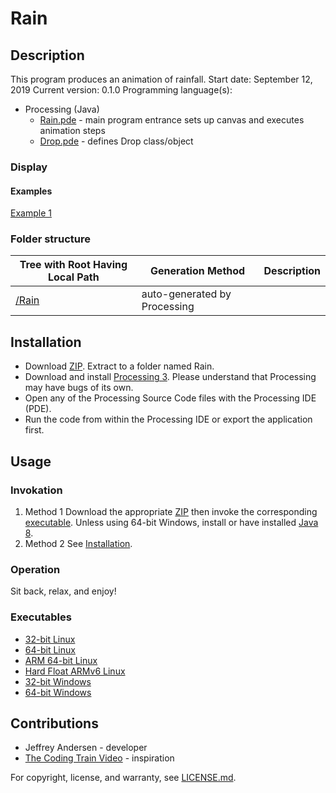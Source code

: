 # Rain

## Description
This program produces an animation of rainfall.
Start date: September 12, 2019
Current version: 0.1.0
Programming language(s):
- Processing (Java)
	- [Rain.pde](Rain.pde) - main program entrance sets up canvas and executes animation steps
	- [Drop.pde](Drop.pde) - defines Drop class/object

### Display
#### Examples
[Example 1](Picture1.png)

### Folder structure
| Tree with Root Having Local Path | Generation Method | Description |
| -------------------------------- | ----------------- | ----------- |
| [/Rain](https://github.com/anderjef/Rain) | auto-generated by Processing | <!-- --> |

## Installation
- Download [ZIP](https://github.com/anderjef/Rain/archive/Rain.zip). Extract to a folder named Rain.
- Download and install [Processing 3](https://processing.org/). Please understand that Processing may have bugs of its own.
- Open any of the Processing Source Code files with the Processing IDE (PDE).
- Run the code from within the Processing IDE or export the application first.

## Usage
### Invokation
1. Method 1
Download the appropriate [ZIP](https://github.com/anderjef/Rain/archive/Rain.zip) then invoke the corresponding [executable](#Executables). Unless using 64-bit Windows, install or have installed [Java 8](https://java.com/en/download/).
2. Method 2
See [Installation](#Installation).

### Operation
Sit back, relax, and enjoy!

### Executables
- [32-bit Linux](https://github.com/anderjef/Rain/application.linux32/Rain)
- [64-bit Linux](https://github.com/anderjef/Rain/application.linux64/Rain)
- [ARM 64-bit Linux](https://github.com/anderjef/Rain/application.linux-arm64/Rain)
- [Hard Float ARMv6 Linux](https://github.com/anderjef/Rain/application.linux-armv6hf/Rain)
- [32-bit Windows](https://github.com/anderjef/Rain/application.windows32/Rain.exe)
- [64-bit Windows](https://github.com/anderjef/Rain/application.windows64/Rain.exe)

## Contributions
- Jeffrey Andersen - developer
- [The Coding Train Video](https://www.youtube.com/watch?v=KkyIDI6rQJI) - inspiration

For copyright, license, and warranty, see [LICENSE.md](https://github.com/anderjef/Rain/LICENSE.md).